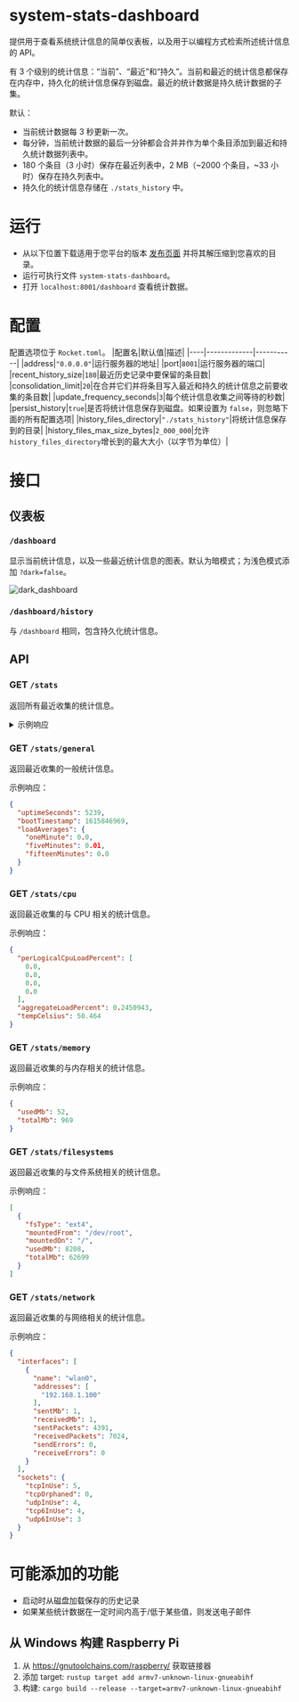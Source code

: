 # system-stats-dashboard
提供用于查看系统统计信息的简单仪表板，以及用于以编程方式检索所述统计信息的 API。

有 3 个级别的统计信息：“当前”、“最近”和“持久”。当前和最近的统计信息都保存在内存中，持久化的统计信息保存到磁盘。最近的统计数据是持久统计数据的子集。

默认：
* 当前统计数据每 3 秒更新一次。
* 每分钟，当前统计数据的最后一分钟都会合并并作为单个条目添加到最近和持久统计数据列表中。
* 180 个条目（3 小时）保存在最近列表中，2 MB（~2000 个条目，~33 小时）保存在持久列表中。
* 持久化的统计信息存储在 `./stats_history` 中。

# 运行
* 从以下位置下载适用于您平台的版本 [发布页面](https://github.com/wuaqcn/system-stats-dashboard/releases) 并将其解压缩到您喜欢的目录。
* 运行可执行文件 `system-stats-dashboard`。
* 打开 `localhost:8001/dashboard` 查看统计数据。

# 配置
配置选项位于 `Rocket.toml`。
|配置名|默认值|描述|
|----|-------------|-----------|
|address|`"0.0.0.0"`|运行服务器的地址|
|port|`8001`|运行服务器的端口|
|recent_history_size|`180`|最近历史记录中要保留的条目数|
|consolidation_limit|`20`|在合并它们并将条目写入最近和持久的统计信息之前要收集的条目数|
|update_frequency_seconds|`3`|每个统计信息收集之间等待的秒数|
|persist_history|`true`|是否将统计信息保存到磁盘。如果设置为 `false`，则忽略下面的所有配置选项|
|history_files_directory|`"./stats_history"`|将统计信息保存到的目录|
|history_files_max_size_bytes|`2_000_000`|允许`history_files_directory`增长到的最大大小（以字节为单位）|

# 接口

## 仪表板

### `/dashboard`
显示当前统计信息，以及一些最近统计信息的图表。默认为暗模式；为浅色模式添加 `?dark=false`。

![dark_dashboard](https://user-images.githubusercontent.com/48834501/111235475-b7458880-85be-11eb-90a0-0c5d3de4d49b.png)

### `/dashboard/history`
与 `/dashboard` 相同，包含持久化统计信息。

## API

### GET `/stats`
返回所有最近收集的统计信息。

<details>
<summary>示例响应</summary>
```json
{
  "general": {
    "uptimeSeconds": 5239,
    "bootTimestamp": 1615846969,
    "loadAverages": {
      "oneMinute": 0.0,
      "fiveMinutes": 0.01,
      "fifteenMinutes": 0.0
    }
  },
  "cpu": {
    "perLogicalCpuLoadPercent": [
      0.0,
      0.0,
      0.0,
      0.0
    ],
    "aggregateLoadPercent": 0.2450943,
    "tempCelsius": 50.464
  },
  "memory": {
    "usedMb": 52,
    "totalMb": 969
  },
  "filesystems": [
    {
      "fsType": "ext4",
      "mountedFrom": "/dev/root",
      "mountedOn": "/",
      "usedMb": 8208,
      "totalMb": 62699
    }
  ],
  "network": {
    "interfaces": [
      {
        "name": "wlan0",
        "addresses": [
          "192.168.1.100"
        ],
        "sentMb": 1,
        "receivedMb": 1,
        "sentPackets": 4391,
        "receivedPackets": 7024,
        "sendErrors": 0,
        "receiveErrors": 0
      }
    ],
    "sockets": {
      "tcpInUse": 5,
      "tcpOrphaned": 0,
      "udpInUse": 4,
      "tcp6InUse": 4,
      "udp6InUse": 3
    }
  },
  "collectionTime": "2021-03-15T18:50:07.721739139-05:00"
}
```
</details>

### GET `/stats/general`
返回最近收集的一般统计信息。

示例响应：
```json
{
  "uptimeSeconds": 5239,
  "bootTimestamp": 1615846969,
  "loadAverages": {
    "oneMinute": 0.0,
    "fiveMinutes": 0.01,
    "fifteenMinutes": 0.0
  }
}
```

### GET `/stats/cpu`
返回最近收集的与 CPU 相关的统计信息。

示例响应：
```json
{
  "perLogicalCpuLoadPercent": [
    0.0,
    0.0,
    0.0,
    0.0
  ],
  "aggregateLoadPercent": 0.2450943,
  "tempCelsius": 50.464
}
```

### GET `/stats/memory`
返回最近收集的与内存相关的统计信息。

示例响应：
```json
{
  "usedMb": 52,
  "totalMb": 969
}
```

### GET `/stats/filesystems`
返回最近收集的与文件系统相关的统计信息。

示例响应：
```json
[
  {
    "fsType": "ext4",
    "mountedFrom": "/dev/root",
    "mountedOn": "/",
    "usedMb": 8208,
    "totalMb": 62699
  }
]
```

### GET `/stats/network`
返回最近收集的与网络相关的统计信息。

示例响应：
```json
{
  "interfaces": [
    {
      "name": "wlan0",
      "addresses": [
        "192.168.1.100"
      ],
      "sentMb": 1,
      "receivedMb": 1,
      "sentPackets": 4391,
      "receivedPackets": 7024,
      "sendErrors": 0,
      "receiveErrors": 0
    }
  ],
  "sockets": {
    "tcpInUse": 5,
    "tcpOrphaned": 0,
    "udpInUse": 4,
    "tcp6InUse": 4,
    "udp6InUse": 3
  }
}
```

# 可能添加的功能
* 启动时从磁盘加载保存的历史记录
* 如果某些统计数据在一定时间内高于/低于某些值，则发送电子邮件

## 从 Windows 构建 Raspberry Pi
1. 从 https://gnutoolchains.com/raspberry/ 获取链接器
2. 添加 target: `rustup target add armv7-unknown-linux-gnueabihf`
3. 构建: `cargo build --release --target=armv7-unknown-linux-gnueabihf`